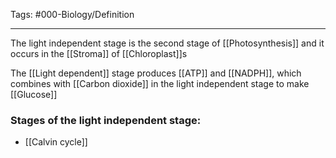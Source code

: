 Tags: #000-Biology/Definition 

---
The light independent stage is the second stage of [[Photosynthesis]] and it occurs in the [[Stroma]] of [[Chloroplast]]s

The [[Light dependent]] stage produces [[ATP]] and [[NADPH]], which combines with [[Carbon dioxide]] in the light independent stage to make [[Glucose]] 

### Stages of the light independent stage:
- [[Calvin cycle]]
